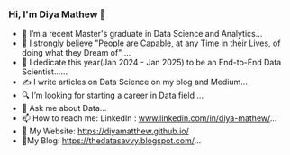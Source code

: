 ### Hi, I'm Diya Mathew 👋

- 🔭 I’m a recent Master's graduate in Data Science and Analytics...
- 🌱 I strongly believe "People are Capable, at any Time in their Lives, of doing what they Dream of" ...
- 🌱 I dedicate this year(Jan 2024 - Jan 2025) to be an End-to-End Data Scientist......
- ✍️ I write articles on Data Science on my blog and Medium...
- :mag: I’m looking for starting a career in Data field ...
- 💬 Ask me about Data...
- 📫 How to reach me: LinkedIn : www.linkedin.com/in/diya-mathew/...
- 🎯 My Website: https://diyamatthew.github.io/
- :pencil:My Blog: https://thedatasavvy.blogspot.com/...
<!--
**DiyaMatthew/DiyaMatthew** is a ✨ _special_ ✨ repository because its `README.md` (this file) appears on your GitHub profile.

Here are some ideas to get you started:

- 🔭 I’m currently doing Advanced MSc in Dta Science and Analytics...
- 🌱 I’m strongly believe "Learn continually — there’s always one more thing to learn" ...
- 👯 ✍️:pencil: I write articles of Data Science on my blog and Medium...
- 🤔 I’m looking for starting a career in Data field ...
- 💬 Ask me about ...
- 📫 How to reach me: LinkedIn : www.linkedin.com/in/diya-mathew/...
- 😄 My Blog: https://thedatasavvy.blogspot.com/...
- ⚡ Fun fact: ...
-->
